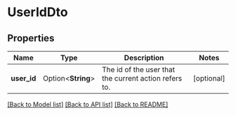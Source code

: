 # UserIdDto

## Properties

Name | Type | Description | Notes
------------ | ------------- | ------------- | -------------
**user_id** | Option<**String**> | The id of the user that the current action refers to. | [optional]

[[Back to Model list]](../README.md#documentation-for-models) [[Back to API list]](../README.md#documentation-for-api-endpoints) [[Back to README]](../README.md)


